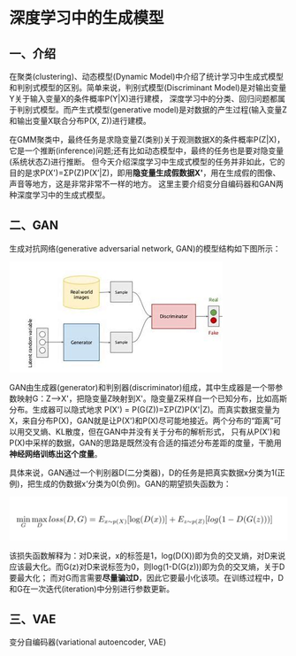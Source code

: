 # 深度学习中的生成模型
## 一、介绍
在聚类(clustering)、动态模型(Dynamic Model)中介绍了统计学习中生成式模型和判别式模型的区别。简单来说，判别式模型(Discriminant Model)是对输出变量Y关于输入变量X的条件概率P(Y|X)进行建模，
深度学习中的分类、回归问题都属于判别式模型。而产生式模型(generative model)是对数据的产生过程(输入变量Z和输出变量X联合分布P(X, Z))进行建模。

在GMM聚类中，最终任务是求隐变量Z(类别)关于观测数据X的条件概率P(Z|X)，它是一个推断(inference)问题;还有比如动态模型中，最终的任务也是要对隐变量(系统状态Z)进行推断。
但今天介绍深度学习中生成式模型的任务并非如此，它的目的是求P(X')=ΣP(Z)P(X’|Z)，即用**隐变量生成假数据X'**，用在生成假的图像、声音等地方，这是非常非常不一样的地方。
这里主要介绍变分自编码器和GAN两种深度学习中的生成式模型。

## 二、GAN
生成对抗网络(generative adversarial network, GAN)的模型结构如下图所示：

![GAN-structure](resources/GAN_structure.jfif)

GAN由生成器(generator)和判别器(discriminator)组成，其中生成器是一个带参数映射G：Z-->X'，把隐变量Z映射到X'。隐变量Z采样自一个已知分布，比如高斯分布。生成器可以隐式地求
P(X') = P(G(Z))=ΣP(Z)P(X'|Z)。而真实数据变量为X，来自分布P(X)，GAN就是让P(X')和P(X)尽可能地接近。两个分布的“距离”可以用交叉熵、KL散度，但在GAN中并没有关于分布的解析形式，
只有从P(X')和P(X)中采样的数据，GAN的思路是既然没有合适的描述分布差距的度量，干脆用**神经网络训练出这个度量**。

具体来说，GAN通过一个判别器D(二分类器)，D的任务是把真实数据x分类为1(正例)，把生成的伪数据x‘分类为0(负例)。GAN的期望损失函数为：

![GAN-loss-function](resources/GAN_loss.png)

该损失函数解释为：对D来说，x的标签是1，log(D(X))即为负的交叉熵，对D来说应该最大化。而G(z)对D来说标签为0，则log(1-D(G(z)))即为负的交叉熵，关于D要最大化；
而对G而言需要**尽量骗过D**，因此它要最小化该项。在训练过程中，D和G在一次迭代(iteration)中分别进行参数更新。

## 三、VAE
变分自编码器(variational autoencoder, VAE)